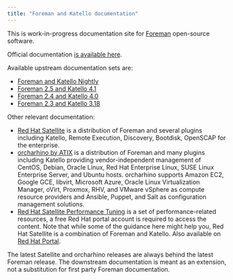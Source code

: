 ```yaml
---
title: "Foreman and Katello documentation"
---
```


This is work-in-progress documentation site for <a href="https://www.theforeman.org">Foreman</a> open-source software.

Official documentation [is available here](https://theforeman.org/manuals/latest/index.html).

Available upstream documentation sets are:

* [Foreman and Katello Nightly](/nightly.html)
* [Foreman 2.5 and Katello 4.1](/2.5.html)
* [Foreman 2.4 and Katello 4.0](/2.4.html)
* [Foreman 2.3 and Katello 3.18](/2.3.html)

Other relevant documentation:

* [Red Hat Satellite](https://access.redhat.com/documentation/en-us/red_hat_satellite) is a distribution of Foreman and several plugins including Katello, Remote Execution, Discovery, Bootdisk, OpenSCAP for the enterprise.
* [orcharhino by ATIX](https://docs.orcharhino.com/or/docs/index.html) is a distribution of Foreman and many plugins including Katello providing vendor-independent management of CentOS, Debian, Oracle Linux, Red Hat Enterprise Linux, SUSE Linux Enterprise Server, and Ubuntu hosts. orcharhino supports Amazon EC2, Google GCE, libvirt, Microsoft Azure, Oracle Linux Virtualization Manager, oVirt, Proxmox, RHV, and VMware vSphere as compute resource providers and Ansible, Puppet, and Salt as configuration management solutions.
* [Red Hat Satellite Performance Tuning](https://redhatsatellite.github.io/satellite-performance-tuning/) is a set of performance-related resources, a free Red Hat portal account is required to access the content. Note that while some of the guidance here might help you, Red Hat Satellite is a combination of Foreman and Katello. Also available on [Red Hat Portal](https://redhatsatellite.github.io/satellite-performance-tuning/).

The latest Satellite and orcharhino releases are always behind the latest Foreman release. The downstream documentation is meant as an extension, not a substitution for first party Foreman documentation.
